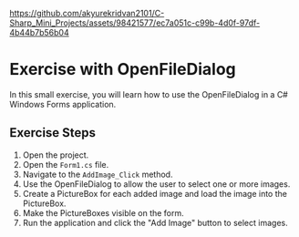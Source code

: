 https://github.com/akyurekridvan2101/C-Sharp_Mini_Projects/assets/98421577/ec7a051c-c99b-4d0f-97df-4b44b7b56b04

# Exercise with OpenFileDialog

In this small exercise, you will learn how to use the OpenFileDialog in a C# Windows Forms application.

## Exercise Steps

1. Open the project.
2. Open the `Form1.cs` file.
3. Navigate to the `AddImage_Click` method.
4. Use the OpenFileDialog to allow the user to select one or more images.
5. Create a PictureBox for each added image and load the image into the PictureBox.
6. Make the PictureBoxes visible on the form.
7. Run the application and click the "Add Image" button to select images.